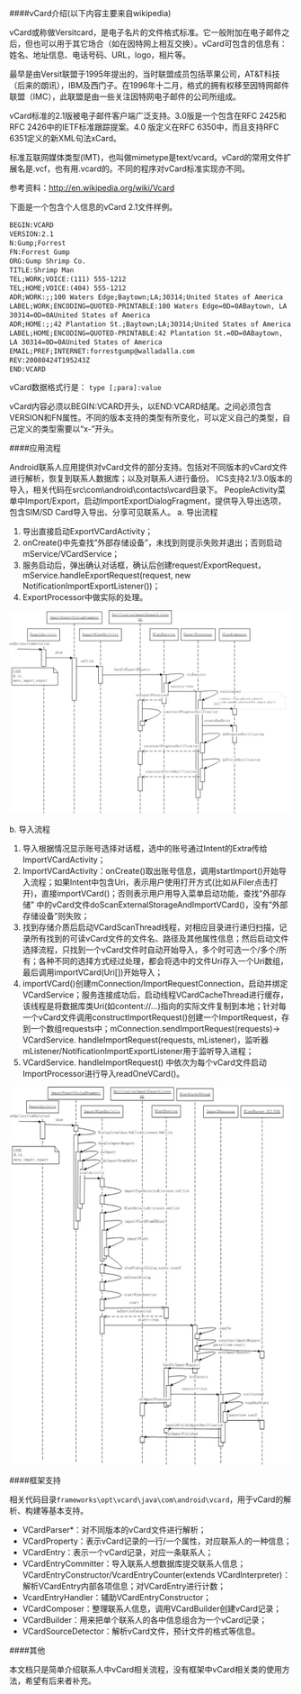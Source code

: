####vCard介绍(以下内容主要来自wikipedia)

vCard或称做Versitcard，是电子名片的文件格式标准。它一般附加在电子邮件之后，但也可以用于其它场合（如在因特网上相互交换）。vCard可包含的信息有：姓名、地址信息、电话号码、URL，logo，相片等。

最早是由Versit联盟于1995年提出的，当时联盟成员包括苹果公司，AT&T科技（后来的朗讯），IBM及西门子。在1996年十二月，格式的拥有权移至因特网邮件联盟（IMC），此联盟是由一些关注因特网电子邮件的公司所组成。

vCard标准的2.1版被电子邮件客户端广泛支持。3.0版是一个包含在RFC 2425和RFC 2426中的IETF标准跟踪提案。4.0 版定义在RFC 6350中，而且支持RFC 6351定义的新XML句法xCard。

标准互联网媒体类型(IMT)，也叫做mimetype是text/vcard。vCard的常用文件扩展名是.vcf，也有用.vcard的。不同的程序对vCard标准实现亦不同。

参考资料：http://en.wikipedia.org/wiki/Vcard

下面是一个包含个人信息的vCard 2.1文件样例。
```
BEGIN:VCARD
VERSION:2.1
N:Gump;Forrest
FN:Forrest Gump
ORG:Gump Shrimp Co.
TITLE:Shrimp Man
TEL;WORK;VOICE:(111) 555-1212
TEL;HOME;VOICE:(404) 555-1212
ADR;WORK:;;100 Waters Edge;Baytown;LA;30314;United States of America
LABEL;WORK;ENCODING=QUOTED-PRINTABLE:100 Waters Edge=0D=0ABaytown, LA 30314=0D=0AUnited States of America
ADR;HOME:;;42 Plantation St.;Baytown;LA;30314;United States of America
LABEL;HOME;ENCODING=QUOTED-PRINTABLE:42 Plantation St.=0D=0ABaytown, LA 30314=0D=0AUnited States of America
EMAIL;PREF;INTERNET:forrestgump@walladalla.com
REV:20080424T195243Z
END:VCARD
```
vCard数据格式行是： `type [;para]:value`

vCard内容必须以BEGIN:VCARD开头，以END:VCARD结尾。之间必须包含VERSION和FN属性。不同的版本支持的类型有所变化，可以定义自己的类型，自己定义的类型需要以“x-”开头。

####应用流程

Android联系人应用提供对vCard文件的部分支持。包括对不同版本的vCard文件进行解析，恢复到联系人数据库；以及对联系人进行备份。
ICS支持2.1/3.0版本的导入，相关代码在src\com\android\contacts\vcard目录下。
PeopleActivity菜单中Import/Export，启动ImportExportDialogFragment，提供导入导出选项，包含SIM/SD Card导入导出、分享可见联系人。
a. 导出流程
1. 导出直接启动ExportVCardActivity；
2. onCreate()中先查找”外部存储设备”，未找到则提示失败并退出；否则启动mService/VCardService；
3. 服务启动后，弹出确认对话框，确认后创建request/ExportRequest，mService.handleExportRequest(request, new NotificationImportExportListener())；
4. ExportProcessor中做实际的处理。

![Export vcard](../../_attach/Android/export_vcard.png)

b. 导入流程
1. 导入根据情况显示账号选择对话框，选中的账号通过Intent的Extra传给ImportVCardActivity；
2. ImportVCardActivity：onCreate()取出账号信息，调用startImport()开始导入流程；如果Intent中包含Uri，表示用户使用打开方式(比如从Filer点击打开)，直接importVCard()；否则表示用户用导入菜单启动功能，查找”外部存储” 中的vCard文件doScanExternalStorageAndImportVCard()，没有”外部存储设备”则失败；
3. 找到存储介质后启动VCardScanThread线程，对相应目录进行递归扫描，记录所有找到的可读vCard文件的文件名、路径及其他属性信息；然后启动文件选择流程，只找到一个vCard文件时自动开始导入，多个时可选一个/多个/所有；各种不同的选择方式经过处理，都会将选中的文件Uri存入一个Uri数组，最后调用importVCard(Uri[])开始导入；
4. importVCard()创建mConnection/ImportRequestConnection，启动并绑定VCardService；服务连接成功后，启动线程VCardCacheThread进行缓存，该线程是将数据库类Uri(如content://…)指向的实际文件复制到本地；针对每一个vCard文件调用constructImportRequest()创建一个ImportRequest，存到一个数组requests中；mConnection.sendImportRequest(requests)-> VCardService. handleImportRequest(requests, mListener)，监听器mListener/NotificationImportExportListener用于监听导入进程；
5. VCardService. handleImportRequest() 中依次为每个vCard文件启动ImportProcessor进行导入readOneVCard()。

![Export vcard](../../_attach/Android/import_vcard.png)

####框架支持

相关代码目录`frameworks\opt\vcard\java\com\android\vcard`，用于vCard的解析、构建等基本支持。
- VCardParser*：对不同版本的vCard文件进行解析；
- VCardProperty：表示vCard记录的一行/一个属性，对应联系人的一种信息；
- VCardEntry：表示一个vCard记录，对应一条联系人；
- VCardEntryCommitter：导入联系人想数据库提交联系人信息；VCardEntryConstructor/VcardEntryCounter(extends VCardInterpreter)：解析VCardEntry内部各项信息；对VCardEntry进行计数；
- VcardEntryHandler：辅助VCardEntryConstructor；
- VCardComposer：整理联系人信息，调用VCardBuilder创建vCard记录；
- VCardBuilder：用来把单个联系人的各中信息组合为一个vCard记录；
- VCardSourceDetector：解析vCard文件，预计文件的格式等信息。

####其他

本文档只是简单介绍联系人中vCard相关流程，没有框架中vCard相关类的使用方法，希望有后来者补充。
